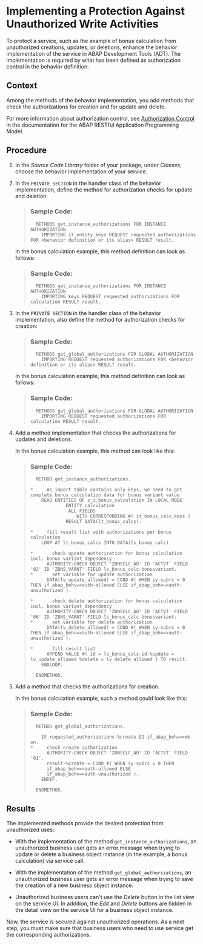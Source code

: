 <!-- loioee732d69e7c94586819efe0e165a9566 -->

# Implementing a Protection Against Unauthorized Write Activities

To protect a service, such as the example of bonus calculation from unauthorized creations, updates, or deletions, enhance the behavior implementation of the service in ABAP Development Tools \(ADT\). The implementation is required by what has been defined as authorization control in the behavior definition.



## Context

Among the methods of the behavior implementation, you add methods that check the authorizations for creation and for update and delete.

For more information about authorization control, see [Authorization Control](https://help.sap.com/viewer/923180ddb98240829d935862025004d6/Cloud/en-US/375a8124b22948688ac1c55297868d06.html) in the documentation for the ABAP RESTful Application Programming Model.



<a name="loioee732d69e7c94586819efe0e165a9566__steps_lcv_pjj_xlb"/>

## Procedure

1.  In the *Source Code Library* folder of your package, under *Classes*, choose the behavior implementation of your service.

2.  In the `PRIVATE SECTION` in the handler class of the behavior implementation, define the method for authorization checks for update and deletion:

    > ### Sample Code:  
    > ```abap
    >   METHODS get_instance_authorizations FOR INSTANCE AUTHORIZATION
    >     IMPORTING it_entity_keys REQUEST requested_authorizations FOR <behavior definition or its alias> RESULT result.
    > ```

    In the bonus calculation example, this method definition can look as follows:

    > ### Sample Code:  
    > ```abap
    >   METHODS get_instance_authorizations FOR INSTANCE AUTHORIZATION
    >     IMPORTING keys REQUEST requested_authorizations FOR calculation RESULT result.
    > ```

3.  In the `PRIVATE SECTION` in the handler class of the behavior implementation, also define the method for authorization checks for creation:

    > ### Sample Code:  
    > ```abap
    >   METHODS get_global_authorizations FOR GLOBAL AUTHORIZATION
    >     IMPORTING REQUEST requested_authorizations FOR <behavior definition or its alias> RESULT result.
    > ```

    In the bonus calculation example, this method definition can look as follows:

    > ### Sample Code:  
    > ```abap
    >   METHODS get_global_authorizations FOR GLOBAL AUTHORIZATION
    >     IMPORTING REQUEST requested_authorizations FOR calculation RESULT result.
    > ```

4.  Add a method implementation that checks the authorizations for updates and deletions.

    In the bonus calculation example, this method can look like this:

    > ### Sample Code:  
    > ```abap
    >   METHOD get_instance_authorizations.
    > 
    > *     As import table contains only keys, we need to get complete bonus calculation data for bonus variant value
    >     READ ENTITIES OF z_i_bonus_calculation IN LOCAL MODE
    >              ENTITY calculation
    >               ALL FIELDS
    >                  WITH CORRESPONDING #( it_bonus_calc_keys )
    >              RESULT DATA(lt_bonus_calcs).
    > 
    > *     fill result list with authorizations per bonus calculation
    >     LOOP AT lt_bonus_calcs INTO DATA(ls_bonus_calc).
    > 
    > *       check update authorization for bonus calculation incl. bonus variant dependency
    >       AUTHORITY-CHECK OBJECT 'ZBNSCLC_AO' ID 'ACTVT' FIELD '02' ID 'ZBNS_VARNT' FIELD ls_bonus_calc-bonusvariant.
    > *       set variable for update authorization
    >       DATA(lv_update_allowed) = COND #( WHEN sy-subrc = 0 THEN if_abap_behv=>auth-allowed ELSE if_abap_behv=>auth-unauthorized ).
    > 
    > *       check delete authorization for bonus calculation incl. bonus variant dependency
    >       AUTHORITY-CHECK OBJECT 'ZBNSCLC_AO' ID 'ACTVT' FIELD '06' ID 'ZBNS_VARNT' FIELD ls_bonus_calc-bonusvariant.
    > *       set variable for delete authorization
    >       DATA(lv_delete_allowed) = COND #( WHEN sy-subrc = 0 THEN if_abap_behv=>auth-allowed ELSE if_abap_behv=>auth-unauthorized ).
    > 
    > *       fill result list
    >       APPEND VALUE #( id = ls_bonus_calc-id %update = lv_update_allowed %delete = lv_delete_allowed ) TO result.
    >     ENDLOOP.
    > 
    >   ENDMETHOD.
    > 
    > ```

5.  Add a method that checks the authorizations for creation.

    In the bonus calculation example, such a method could look like this:

    > ### Sample Code:  
    > ```abap
    >   METHOD get_global_authorizations.
    >   
    >     IF requested_authorizations-%create EQ if_abap_behv=>mk-on.
    > *     check create authorization
    >       AUTHORITY-CHECK OBJECT 'ZBNSCLC_AO' ID 'ACTVT' FIELD '01'.
    >       result-%create = COND #( WHEN sy-subrc = 0 THEN
    >       if_abap_behv=>auth-allowed ELSE
    >       if_abap_behv=>auth-unauthorized ).
    >     ENDIF.
    > 
    >   ENDMETHOD.
    > ```




<a name="loioee732d69e7c94586819efe0e165a9566__result_pyz_scp_nlb"/>

## Results

The implemented methods provide the desired protection from unauthorized uses:

-   With the implementation of the method `get_instance_authorizations`, an unauthorized business user gets an error message when trying to update or delete a business object instance \(in the example, a bonus calculation\) via service call.

-   With the implementation of the method `get_global_authorizations`, an unauthorized business user gets an error message when trying to save the creation of a new business object instance.

-   Unauthorized business users can't use the *Delete* button in the list view on the service UI. In addition, the *Edit* and *Delete* buttons are hidden in the detail view on the service UI for a business object instance.


Now, the service is secured against unauthorized operations. As a next step, you must make sure that business users who need to use service get the corresponding authorizations.

